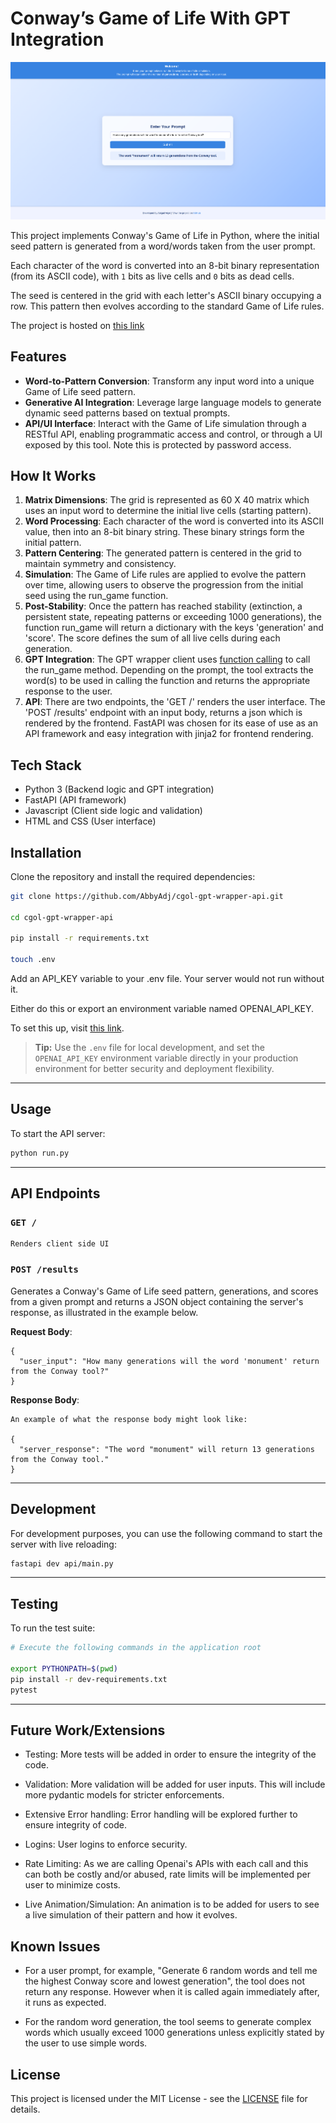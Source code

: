 # Conway’s Game of Life With GPT Integration

![alt text](UI.png)

This project implements Conway's Game of Life in Python, where the initial seed pattern is generated from a word/words taken from the user prompt.

Each character of the word is converted into an 8-bit binary representation (from its ASCII code), with `1` bits as live cells and `0` bits as dead cells.

The seed is centered in the grid with each letter's ASCII binary occupying a row. This pattern then evolves according to the standard Game of Life rules.

The project is hosted on [this link](https://cgol-gpt-wrapper.onrender.com/)

## Features

- **Word-to-Pattern Conversion**: Transform any input word into a unique Game of Life seed pattern.
- **Generative AI Integration**: Leverage large language models to generate dynamic seed patterns based on textual prompts.
- **API/UI Interface**: Interact with the Game of Life simulation through a RESTful API, enabling programmatic access and control, or through a UI exposed by this tool. Note this is protected by password access.

## How It Works

1. **Matrix Dimensions**: The grid is represented as 60 X 40 matrix which uses an input word to determine the initial live cells (starting pattern).
2. **Word Processing**: Each character of the word is converted into its ASCII value, then into an 8-bit binary string. These binary strings form the initial pattern.
3. **Pattern Centering**: The generated pattern is centered in the grid to maintain symmetry and consistency.
4. **Simulation**: The Game of Life rules are applied to evolve the pattern over time, allowing users to observe the progression from the initial seed using the run_game function.
5. **Post-Stability**: Once the pattern has reached stability (extinction, a persistent state, repeating patterns or exceeding 1000 generations), the function run_game will return a dictionary with the keys 'generation' and 'score'.
The score defines the sum of all live cells during each generation.
6. **GPT Integration**: The GPT wrapper client uses [function calling](https://platform.openai.com/docs/guides/function-calling) to call the run_game method. Depending on the prompt, the tool extracts the word(s) to be used in calling the function and returns the appropriate response to the user.
7. **API**: There are two endpoints, the 'GET /' renders the user interface. The 'POST /results' endpoint with an input body, returns a json which is rendered by the frontend. FastAPI was chosen for its ease of use as an API framework and easy integration with jinja2 for frontend rendering.

## Tech Stack
- Python 3 (Backend logic and GPT integration)
- FastAPI (API framework)
- Javascript (Client side logic and validation)
- HTML and CSS (User interface)

## Installation

Clone the repository and install the required dependencies:

```bash
git clone https://github.com/AbbyAdj/cgol-gpt-wrapper-api.git

cd cgol-gpt-wrapper-api

pip install -r requirements.txt

touch .env 

```
 Add an API_KEY variable to your .env file. Your server would not run without it. 

 Either do this or export an environment variable named OPENAI_API_KEY.

 To set this up, visit [this link](https://platform.openai.com/).

> **Tip:** Use the `.env` file for local development, and set the `OPENAI_API_KEY` environment variable directly in your production environment for better security and deployment flexibility.

---

## Usage

To start the API server:

```bash
python run.py
```

---

## API Endpoints

### `GET /`

```
Renders client side UI
```

### `POST /results`

Generates a Conway's Game of Life seed pattern, generations, and scores from a given prompt and returns a JSON object containing the server's response, as illustrated in the example below.

**Request Body**:

```
{
  "user_input": "How many generations will the word 'monument' return from the Conway tool?"
}

```
**Response Body**:
```
An example of what the response body might look like:

{
  "server_response": "The word "monument" will return 13 generations from the Conway tool."
}

```
---

## Development

For development purposes, you can use the following command to start the server with live reloading:

```bash
fastapi dev api/main.py
```
---

## Testing

To run the test suite:

```bash
# Execute the following commands in the application root

export PYTHONPATH=$(pwd)
pip install -r dev-requirements.txt
pytest

```
---

## Future Work/Extensions

- Testing: More tests will be added in order to ensure the integrity of the code.

- Validation: More validation will be added for user inputs. This will include more pydantic models for stricter enforcements.

- Extensive Error handling: Error handling will be explored further to ensure integrity of code.

- Logins: User logins to enforce security. 

- Rate Limiting: As we are calling Openai's APIs with each call and this can both be costly and/or abused, rate limits will be implemented per user to minimize costs.

- Live Animation/Simulation: An animation is to be added for users to see a live simulation of their pattern and how it evolves.


## Known Issues

- For a user prompt, for example, "Generate 6 random words and tell me the highest Conway score and lowest generation", the tool does not return any response. However when it is called again immediately after, it runs as expected.

- For the random word generation, the tool seems to generate complex words which usually exceed 1000 generations unless explicitly stated by the user to use simple words.

## License

This project is licensed under the MIT License - see the [LICENSE](LICENSE) file for details.

